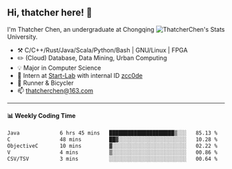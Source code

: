## Hi, thatcher here! :wave:

<img align="right" src="https://github-readme-stats.vercel.app/api?username=thatcherchen&title_color=333&text_color=777" alt="ThatcherChen's Stats" >

I'm Thatcher Chen, an undergraduate at Chongqing University.

- :hammer_and_pick:  C/C++/Rust/Java/Scala/Python/Bash | GNU/Linux | FPGA
- :pencil2:  (Cloud) Database, Data Mining, Urban Computing
- :bulb:   Major in Computer Science
- :telescope:  Intern at [Start-Lab](https://github.com/Spatio-Temporal-Lab) with internal ID [zcc0de](https://github.com/zcc0de)
- :seedling:  Runner & Bicycler
- :mailbox: thatcherchen@163.com

---

#### :bar_chart: Weekly Coding Time

<!--START_SECTION:waka-->

```txt
Java             6 hrs 45 mins   █████████████████████▒░░░   85.13 %
C                48 mins         ██▓░░░░░░░░░░░░░░░░░░░░░░   10.28 %
ObjectiveC       10 mins         ▓░░░░░░░░░░░░░░░░░░░░░░░░   02.22 %
V                4 mins          ▒░░░░░░░░░░░░░░░░░░░░░░░░   00.86 %
CSV/TSV          3 mins          ░░░░░░░░░░░░░░░░░░░░░░░░░   00.64 %
```

<!--END_SECTION:waka-->
